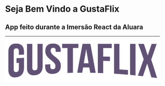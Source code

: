# Seja Bem Vindo a GustaFlix
## App feito durante a Imersão React da Aluara
---
![GustaFlix](https://github.com/GustavoGomesDias/ImersaoReact-Alura/blob/master/src/assets/img/Logo.png)

